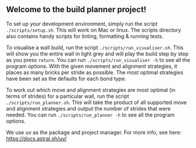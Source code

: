 ## Welcome to the build planner project!

To set up your development environment, simply run the script `./scripts/setup.sh`. This will work on Mac or linux. The
scripts directory also contains handy scripts for linting, formatting & running tests.

To visualise a wall build, run the script `./scripts/run_visualiser.sh`. This will show you the entire wall in light
grey and will play the build step by step as you press `return`. You can run `./scripts/run_visualiser -h` to see all
the program options. With the given movement and alignment strategies, it places as many bricks per stride as possible.
The most optimal strategies have been set as the defaults for each bond type.

To work out which move and alignment strategies are most optimal (in terms of strides) for a particular wall, run the
script `./scripts/run_planner.sh`. This will take the product of all supported move and alignment strategies and output
the number of strides that were needed. You can run `./scripts/run_planner -h` to see all the program options.

We use uv as the package and project manager. For more info, see here: https://docs.astral.sh/uv/
